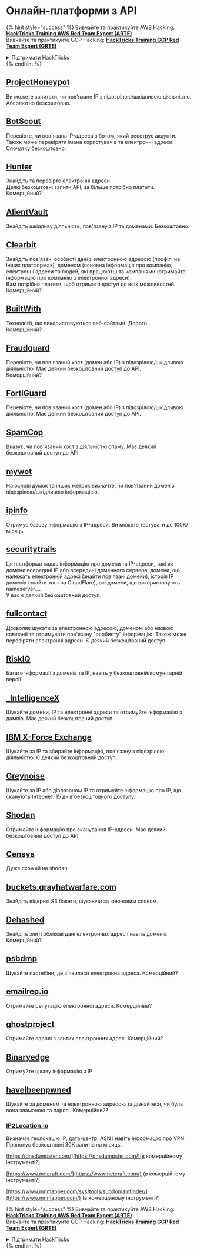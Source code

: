 # Онлайн-платформи з API

{% hint style="success" %}
Вивчайте та практикуйте AWS Hacking:<img src="/.gitbook/assets/arte.png" alt="" data-size="line">[**HackTricks Training AWS Red Team Expert (ARTE)**](https://training.hacktricks.xyz/courses/arte)<img src="/.gitbook/assets/arte.png" alt="" data-size="line">\
Вивчайте та практикуйте GCP Hacking: <img src="/.gitbook/assets/grte.png" alt="" data-size="line">[**HackTricks Training GCP Red Team Expert (GRTE)**<img src="/.gitbook/assets/grte.png" alt="" data-size="line">](https://training.hacktricks.xyz/courses/grte)

<details>

<summary>Підтримати HackTricks</summary>

* Перевірте [**плани підписки**](https://github.com/sponsors/carlospolop)!
* **Приєднуйтесь до** 💬 [**групи Discord**](https://discord.gg/hRep4RUj7f) або [**групи Telegram**](https://t.me/peass) або **слідкуйте** за нами в **Twitter** 🐦 [**@hacktricks\_live**](https://twitter.com/hacktricks\_live)**.**
* **Діліться хакерськими трюками, надсилаючи PR до** [**HackTricks**](https://github.com/carlospolop/hacktricks) та [**HackTricks Cloud**](https://github.com/carlospolop/hacktricks-cloud) репозиторіїв на GitHub.

</details>
{% endhint %}

## [ProjectHoneypot](https://www.projecthoneypot.org/)

Ви можете запитати, чи пов'язане IP з підозрілою/шкідливою діяльністю. Абсолютно безкоштовно.

## [**BotScout**](http://botscout.com/api.htm)

Перевірте, чи пов'язана IP-адреса з ботом, який реєструє акаунти. Також може перевіряти імена користувачів та електронні адреси. Спочатку безкоштовно.

## [Hunter](https://hunter.io/)

Знайдіть та перевірте електронні адреси.\
Деякі безкоштовні запити API, за більше потрібно платити.\
Комерційний?

## [AlientVault](https://otx.alienvault.com/api)

Знайдіть шкідливу діяльність, пов'язану з IP та доменами. Безкоштовно.

## [Clearbit](https://dashboard.clearbit.com/)

Знайдіть пов'язані особисті дані з електронною адресою (профілі на інших платформах), доменом (основна інформація про компанію, електронні адреси та людей, які працюють) та компаніями (отримайте інформацію про компанію з електронної адреси).\
Вам потрібно платити, щоб отримати доступ до всіх можливостей.\
Комерційний?

## [BuiltWith](https://builtwith.com/)

Технології, що використовуються веб-сайтами. Дорого...\
Комерційний?

## [Fraudguard](https://fraudguard.io/)

Перевірте, чи пов'язаний хост (домен або IP) з підозрілою/шкідливою діяльністю. Має деякий безкоштовний доступ до API.\
Комерційний?

## [FortiGuard](https://fortiguard.com/)

Перевірте, чи пов'язаний хост (домен або IP) з підозрілою/шкідливою діяльністю. Має деякий безкоштовний доступ до API.

## [SpamCop](https://www.spamcop.net/)

Вказує, чи пов'язаний хост з діяльністю спаму. Має деякий безкоштовний доступ до API.

## [mywot](https://www.mywot.com/)

На основі думок та інших метрик визначте, чи пов'язаний домен з підозрілою/шкідливою інформацією.

## [ipinfo](https://ipinfo.io/)

Отримує базову інформацію з IP-адреси. Ви можете тестувати до 100K/місяць.

## [securitytrails](https://securitytrails.com/app/account)

Ця платформа надає інформацію про домени та IP-адреси, такі як домени всередині IP або всередині доменного сервера, домени, що належать електронній адресі (знайти пов'язані домени), історія IP доменів (знайти хост за CloudFlare), всі домени, що використовують nameserver....\
У вас є деякий безкоштовний доступ.

## [fullcontact](https://www.fullcontact.com/)

Дозволяє шукати за електронною адресою, доменом або назвою компанії та отримувати пов'язану "особисту" інформацію. Також може перевіряти електронні адреси. Є деякий безкоштовний доступ.

## [RiskIQ](https://www.spiderfoot.net/documentation/)

Багато інформації з доменів та IP, навіть у безкоштовній/комунітарній версії.

## [\_IntelligenceX](https://intelx.io/)

Шукайте домени, IP та електронні адреси та отримуйте інформацію з дампів. Має деякий безкоштовний доступ.

## [IBM X-Force Exchange](https://exchange.xforce.ibmcloud.com/)

Шукайте за IP та збирайте інформацію, пов'язану з підозрілою діяльністю. Є деякий безкоштовний доступ.

## [Greynoise](https://viz.greynoise.io/)

Шукайте за IP або діапазоном IP та отримуйте інформацію про IP, що сканують Інтернет. 15 днів безкоштовного доступу.

## [Shodan](https://www.shodan.io/)

Отримайте інформацію про сканування IP-адреси. Має деякий безкоштовний доступ до API.

## [Censys](https://censys.io/)

Дуже схожий на shodan

## [buckets.grayhatwarfare.com](https://buckets.grayhatwarfare.com/)

Знайдіть відкриті S3 бакети, шукаючи за ключовим словом.

## [Dehashed](https://www.dehashed.com/data)

Знайдіть злиті облікові дані електронних адрес і навіть доменів\
Комерційний?

## [psbdmp](https://psbdmp.ws/)

Шукайте пастебіни, де з'явилася електронна адреса. Комерційний?

## [emailrep.io](https://emailrep.io/key)

Отримайте репутацію електронної адреси. Комерційний?

## [ghostproject](https://ghostproject.fr/)

Отримайте паролі з злитих електронних адрес. Комерційний?

## [Binaryedge](https://www.binaryedge.io/)

Отримуйте цікаву інформацію з IP

## [haveibeenpwned](https://haveibeenpwned.com/)

Шукайте за доменом та електронною адресою та дізнайтеся, чи була вона зламаною та паролі. Комерційний?

### [IP2Location.io](https://www.ip2location.io/)

Визначає геолокацію IP, дата-центр, ASN і навіть інформацію про VPN. Пропонує безкоштовні 30K запитів на місяць.



[https://dnsdumpster.com/](https://dnsdumpster.com/)(в комерційному інструменті?)

[https://www.netcraft.com/](https://www.netcraft.com/) (в комерційному інструменті?)

[https://www.nmmapper.com/sys/tools/subdomainfinder/](https://www.nmmapper.com/) (в комерційному інструменті?)

{% hint style="success" %}
Вивчайте та практикуйте AWS Hacking:<img src="/.gitbook/assets/arte.png" alt="" data-size="line">[**HackTricks Training AWS Red Team Expert (ARTE)**](https://training.hacktricks.xyz/courses/arte)<img src="/.gitbook/assets/arte.png" alt="" data-size="line">\
Вивчайте та практикуйте GCP Hacking: <img src="/.gitbook/assets/grte.png" alt="" data-size="line">[**HackTricks Training GCP Red Team Expert (GRTE)**<img src="/.gitbook/assets/grte.png" alt="" data-size="line">](https://training.hacktricks.xyz/courses/grte)

<details>

<summary>Підтримати HackTricks</summary>

* Перевірте [**плани підписки**](https://github.com/sponsors/carlospolop)!
* **Приєднуйтесь до** 💬 [**групи Discord**](https://discord.gg/hRep4RUj7f) або [**групи Telegram**](https://t.me/peass) або **слідкуйте** за нами в **Twitter** 🐦 [**@hacktricks\_live**](https://twitter.com/hacktricks\_live)**.**
* **Діліться хакерськими трюками, надсилаючи PR до** [**HackTricks**](https://github.com/carlospolop/hacktricks) та [**HackTricks Cloud**](https://github.com/carlospolop/hacktricks-cloud) репозиторіїв на GitHub.

</details>
{% endhint %}
